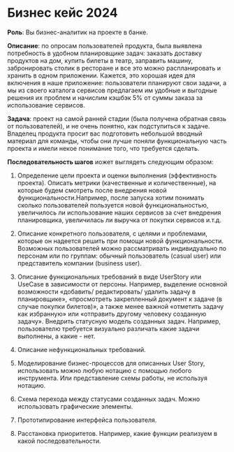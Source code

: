 # Бизнес кейс 2024

**Роль**: Вы бизнес-аналитик на проекте в банке.

**Описание**: по опросам пользователей продукта, была выявлена потребность в удобном планировщике задач: заказать доставку продуктов на дом, купить билеты в театр, заправить машину, забронировать столик в ресторане и все это можно распланировать и хранить в одном приложении. Кажется, это хорошая идея для включения в наше приложение: пользователи планируют свои задачи, а мы из своего каталога сервисов предлагаем им удобные и выгодные решения их проблем и начислим кэшбэк 5% от суммы заказа за использование сервисов.

**Задача**: проект на самой ранней стадии (была получена обратная связь от пользователей), и не очень понятно, как подступиться к задаче. Владелец продукта просит вас подготовить небольшой вводный материал для команды, чтобы они лучше поняли функциональную часть проекта и имели некое понимание того, что требуется сделать.

**Последовательность шагов** иожет выглядеть следующим образом:

1. Определение цели проекта и оценки выполнения (эффективность проекта). Описать метрики (качественные и количественные), на которые будем смотреть после внедрения новой функциональности.Например, после запуска хотим понимать сколько пользователей пользуется новой функциональностью, увеличилось ли использование наших сервисов за счет внедрения планировщика, увеличилась ли выручка от покупки сервисов и.т.д.

2. Описание конкретного пользователя, с целями и проблемами, которые он надеется решить при помощи новой функциональности. Возможных пользователей можно рассматривать индивидуально по персонам или по группам: обычный пользователь (casual user) или представитель компании (business user).

3. Описание функциональных требований в виде UserStory или UseCase в зависимости от персоны. Например, выделение основной возможности «добавить/ редактировать/ удалить задачу в планировщике», «просмотреть закрепленный документ к задаче (в случае покупки билетов)», а также менее важной «отметить задачу как избранную» или «отправить другому человеку созданную задачу». Внедрить статусную модель созданных задач. Например, пользователю требуется визуально различать какие задачи выполнены, а какие - нет.

4. Описание нефункциональных требований.

5. Моделирование бизнес-процессов для описанных User Story, использовать можно любую нотацию с помощью любого инструмента. Или представление схемы работы, не используя нотацию.

6. Схема перехода между статусами созданных задач. Можно использовать графические элементы.

7. Прототипирование интерфейса пользователя.

8. Расстановка приоритетов. Например, какие функции реализуем в какой последовательности.

